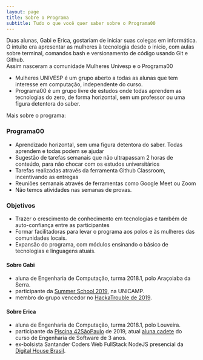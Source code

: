 ```yaml
---
layout: page
title: Sobre o Programa
subtitle: Tudo o que você quer saber sobre o Programa00
---
```


Duas alunas, Gabi e Erica, gostariam de iniciar suas colegas em informática.  
O intuito era apresentar as mulheres à tecnologia desde o início, com aulas sobre terminal, comandos bash e versionamento de código usando Git e Github.  
Assim nasceram a comunidade Mulheres Univesp e o Programa00

- Mulheres UNIVESP é um grupo aberto a todas as alunas que tem interesse em computação, independente do curso.
- Programa00 é um grupo livre de estudos onde todas aprendem as tecnologias do zero, de forma horizontal, sem um professor ou uma figura detentora do saber.

Mais sobre o programa:

### Programa00

- Aprendizado horizontal, sem uma figura detentora do saber. Todas aprendem e todas podem se ajudar
- Sugestão de tarefas semanais que não ultrapassam 2 horas de conteúdo, para não chocar com os estudos universitários
- Tarefas realizadas através da ferramenta Github Classroom, incentivando as entregas
- Reuniões semanais através de ferramentas como Google Meet ou Zoom
- Não temos atividades nas semanas de provas.

### Objetivos

- Trazer o crescimento de conhecimento em tecnologias e também de auto-confiança entre as participantes
- Formar facilitadoras para levar o programa aos polos e às mulheres das comunidades locais.
- Expansão do programa, com módulos ensinando o básico de tecnologias e linguagens atuais.

#### Sobre Gabi
- aluna de Engenharia de Computação, turma 2018.1, polo Araçoiaba da Serra.
- participante da [Summer School 2019](https://www.unicamp.br/unicamp/noticias/2020/01/22/escola-de-verao-da-maratona-de-programacao-amplia-participacao-feminina), na UNICAMP.
- membro do grupo vencedor no [HackaTrouble de 2019](https://www.investe.sp.gov.br/noticia/estudantes-da-univesp-vencem-maratona-virtual-hackatrouble/).

#### Sobre Erica
- aluna de Engenharia de Computação, turma 2018.1, polo Louveira.
- participante da [Piscina 42SãoPaulo](https://www.42sp.org.br/) de 2019, atual [aluna cadete](http://fundacaotelefonicavivo.org.br/42-sao-paulo/42-sao-paulo-apoia-mulheres-na-area-de-tecnologia/?fbclid=IwAR3jN0_8cGEotbBYhw6DSWCejOGuHAMjCXn0cGsWHmGRH6wirIWDZGy2TwE) do curso de Engenharia de Software de 3 anos.
- ex-bolsista Santander Coders Web FullStack NodeJS presencial da [Digital House Brasil](https://www.digitalhouse.com/br/).
